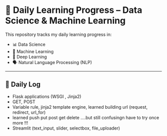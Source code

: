 # 📘 Daily Learning Progress – Data Science & Machine Learning

This repository tracks my daily learning progress in:

- 📊 Data Science  
- 🤖 Machine Learning  
- 🧠 Deep Learning  
- 🗣️ Natural Language Processing (NLP)

---

## 📅 Daily Log

- Flask applications (WSGI , Jinja2)
- GET, POST
- Variable rule, jinja2 template engine, learned building url (request, redirect, url_for)
- learned push put post get delete ....but still confusingn have to try once more !!!
- Streamlit (text_input, slider, selectbox, file_uploader)